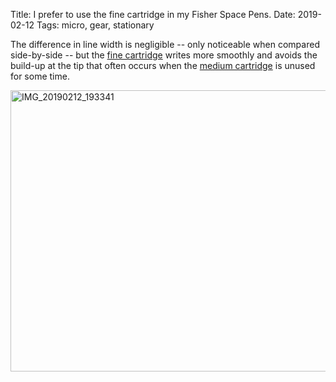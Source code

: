 Title: I prefer to use the fine cartridge in my Fisher Space Pens.
Date: 2019-02-12
Tags: micro, gear, stationary

The difference in line width is negligible -- only noticeable when compared side-by-side -- but the [fine cartridge](https://www.spacepen.com/blackfinepointspacepenpressurizedrefill.aspx) writes more smoothly and avoids the build-up at the tip that often occurs when the [medium cartridge](https://www.spacepen.com/blackmediumpointspacepenpressurizedrefill.aspx) is unused for some time.

<a href="https://www.flickr.com/photos/pigmonkey/47026409642/in/dateposted/" title="IMG_20190212_193341"><img src="https://farm8.staticflickr.com/7884/47026409642_40712e881a_c.jpg" width="800" height="450" alt="IMG_20190212_193341"></a>
